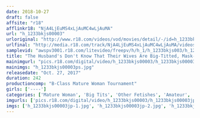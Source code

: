 ```yaml
---
date: 2018-10-27
draft: false
affsite: "r18"
afflinkr18: "NjA4LjEuMS4xLjAuMC4wLjAuMA"
url: "h_1233bkjs00003"
urloriginal: "http://www.r18.com/videos/vod/movies/detail/-/id=h_1233bkjs00003"
urlfinal: "http://media.r18.com/track/NjA4LjEuMS4xLjAuMC4wLjAuMA/videos/vod/movies/detail/-/id=h_1233bkjs00003"
samplevid: "awspv3001.r18.com/litevideo/freepv/h/h_1/h_1233bkjs003/h_1233bkjs003_dmb_w.mp4"
title: "The Husband's Don't Know That Their Wives Are Big-Titted, Mask-Wearing Masochists"
mainimgurl: "pics.r18.com/digital/video/h_1233bkjs00003/h_1233bkjs00003ps.jpg"
mainimgs: "h_1233bkjs00003ps.jpg"
releasedate: "Oct. 27, 2017"
duration: 242
productioncomp: "B-Class Mature Woman Tournament"
girls: ['----']
categories: ['Mature Woman', 'Big Tits', 'Other Fetishes', 'Amateur', 'Over 4 Hours', 'Hi-Def']
imgurls: ['pics.r18.com/digital/video/h_1233bkjs00003/h_1233bkjs00003jp-1.jpg', 'pics.r18.com/digital/video/h_1233bkjs00003/h_1233bkjs00003jp-2.jpg', 'pics.r18.com/digital/video/h_1233bkjs00003/h_1233bkjs00003jp-3.jpg', 'pics.r18.com/digital/video/h_1233bkjs00003/h_1233bkjs00003jp-4.jpg', 'pics.r18.com/digital/video/h_1233bkjs00003/h_1233bkjs00003jp-5.jpg', 'pics.r18.com/digital/video/h_1233bkjs00003/h_1233bkjs00003jp-6.jpg', 'pics.r18.com/digital/video/h_1233bkjs00003/h_1233bkjs00003jp-7.jpg', 'pics.r18.com/digital/video/h_1233bkjs00003/h_1233bkjs00003jp-8.jpg', 'pics.r18.com/digital/video/h_1233bkjs00003/h_1233bkjs00003jp-9.jpg', 'pics.r18.com/digital/video/h_1233bkjs00003/h_1233bkjs00003jp-10.jpg', 'pics.r18.com/digital/video/h_1233bkjs00003/h_1233bkjs00003jp-11.jpg', 'pics.r18.com/digital/video/h_1233bkjs00003/h_1233bkjs00003jp-12.jpg', 'pics.r18.com/digital/video/h_1233bkjs00003/h_1233bkjs00003jp-13.jpg', 'pics.r18.com/digital/video/h_1233bkjs00003/h_1233bkjs00003jp-14.jpg', 'pics.r18.com/digital/video/h_1233bkjs00003/h_1233bkjs00003jp-15.jpg', 'pics.r18.com/digital/video/h_1233bkjs00003/h_1233bkjs00003jp-16.jpg', 'pics.r18.com/digital/video/h_1233bkjs00003/h_1233bkjs00003jp-17.jpg', 'pics.r18.com/digital/video/h_1233bkjs00003/h_1233bkjs00003jp-18.jpg', 'pics.r18.com/digital/video/h_1233bkjs00003/h_1233bkjs00003jp-19.jpg', 'pics.r18.com/digital/video/h_1233bkjs00003/h_1233bkjs00003jp-20.jpg']
imgs: ['h_1233bkjs00003jp-1.jpg', 'h_1233bkjs00003jp-2.jpg', 'h_1233bkjs00003jp-3.jpg', 'h_1233bkjs00003jp-4.jpg', 'h_1233bkjs00003jp-5.jpg', 'h_1233bkjs00003jp-6.jpg', 'h_1233bkjs00003jp-7.jpg', 'h_1233bkjs00003jp-8.jpg', 'h_1233bkjs00003jp-9.jpg', 'h_1233bkjs00003jp-10.jpg', 'h_1233bkjs00003jp-11.jpg', 'h_1233bkjs00003jp-12.jpg', 'h_1233bkjs00003jp-13.jpg', 'h_1233bkjs00003jp-14.jpg', 'h_1233bkjs00003jp-15.jpg', 'h_1233bkjs00003jp-16.jpg', 'h_1233bkjs00003jp-17.jpg', 'h_1233bkjs00003jp-18.jpg', 'h_1233bkjs00003jp-19.jpg', 'h_1233bkjs00003jp-20.jpg']
---
```

